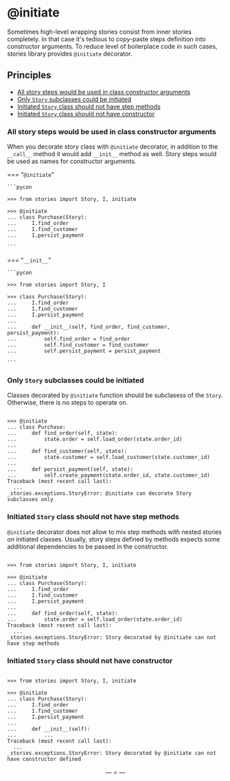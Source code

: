 # @initiate

Sometimes high-level wrapping stories consist from inner stories completely. In
that case it's tedious to copy-paste steps definition into constructor
arguments. To reduce level of boilerplace code in such cases, stories library
provides `@initiate` decorator.

## Principles

- [All story steps would be used in class constructor arguments](#all-story-steps-would-be-used-in-class-constructor-arguments)
- [Only `Story` subclasses could be initiated](#only-story-subclasses-could-be-initiated)
- [Initiated `Story` class should not have step methods](#initiated-story-class-should-not-have-step-methods)
- [Initiated `Story` class should not have constructor](#initiated-story-class-should-not-have-constructor)

### All story steps would be used in class constructor arguments

When you decorate story class with `@initiate` decorator, in addition to the
`__call__` method it would add `__init__` method as well. Story steps would be
used as names for constructor arguments.

=== "`@initiate`"

    ```pycon

    >>> from stories import Story, I, initiate

    >>> @initiate
    ... class Purchase(Story):
    ...     I.find_order
    ...     I.find_customer
    ...     I.persist_payment

    ```

=== "`__init__`"

    ```pycon

    >>> from stories import Story, I

    >>> class Purchase(Story):
    ...     I.find_order
    ...     I.find_customer
    ...     I.persist_payment
    ...
    ...     def __init__(self, find_order, find_customer, persist_payment):
    ...         self.find_order = find_order
    ...         self.find_customer = find_customer
    ...         self.persist_payment = persist_payment

    ```

### Only `Story` subclasses could be initiated

Classes decorated by `@initiate` function should be subclasess of the `Story`.
Otherwise, there is no steps to operate on.

```pycon

>>> @initiate
... class Purchase:
...     def find_order(self, state):
...         state.order = self.load_order(state.order_id)
...
...     def find_customer(self, state):
...         state.customer = self.load_customer(state.customer_id)
...
...     def persist_payment(self, state):
...         self.create_payment(state.order_id, state.customer_id)
Traceback (most recent call last):
  ...
_stories.exceptions.StoryError: @initiate can decorate Story subclasses only

```

### Initiated `Story` class should not have step methods

`@initiate` decorator does not allow to mix step methods with nested stories on
initiated classes. Usually, story steps defined by methods expects some
additional dependencies to be passed in the constructor.

```pycon

>>> from stories import Story, I, initiate

>>> @initiate
... class Purchase(Story):
...     I.find_order
...     I.find_customer
...     I.persist_payment
...
...     def find_order(self, state):
...         state.order = self.load_order(state.order_id)
Traceback (most recent call last):
  ...
_stories.exceptions.StoryError: Story decorated by @initiate can not have step methods

```

### Initiated `Story` class should not have constructor

```pycon

>>> from stories import Story, I, initiate

>>> @initiate
... class Purchase(Story):
...     I.find_order
...     I.find_customer
...     I.persist_payment
...
...     def __init__(self):
...         ...
Traceback (most recent call last):
  ...
_stories.exceptions.StoryError: Story decorated by @initiate can not have constructor defined

```

<p align="center">&mdash; ⭐ &mdash;</p>
